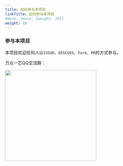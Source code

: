 ```yaml
---
title: 如何参与本项目
linkTitle: 如何参与本项目
#menu: {main: {weight: 20}}
weight: 18
---
```


### 参与本项目

本项目欢迎任何人以`ISSUE`、`DISCUSS`、`Fork`、`PR`的方式参与。


万众一芯QQ交流群：

<image src="600480230.jpg" alter="600480230" width=300px />
